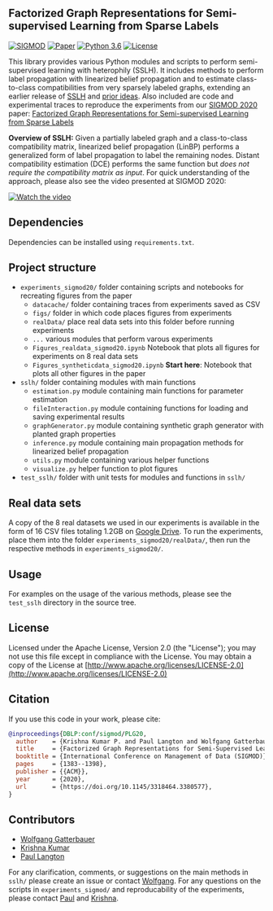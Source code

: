 ## Factorized Graph Representations for Semi-supervised Learning from Sparse Labels

[![SIGMOD](https://img.shields.io/badge/SIGMOD-2020-blue.svg)](https://doi.org/10.1145/3318464.3380577)
[![Paper](http://img.shields.io/badge/paper-arxiv.2003.02829-blue.svg)](https://arxiv.org/abs/2003.02829)
[![Python 3.6](https://img.shields.io/badge/python-3.6-orange.svg)](https://www.python.org/downloads/release/python-360/)
[![License](https://img.shields.io/badge/License-Apache%202.0-orange.svg)](https://opensource.org/licenses/Apache-2.0)



This library provides various Python modules and scripts to perform semi-supervised learning with heterophily (SSLH). 
It includes methods to perform label propagation with linearized belief propagation 
and to estimate class-to-class compatibilities from very sparsely labeled graphs,
extending an earlier release of [SSLH](https://pypi.org/project/sslh/) and [prior ideas](https://arxiv.org/abs/1412.3100). 
Also included are code and experimental traces to reproduce the experiments from our [SIGMOD 2020](http://sigmod2020.org/) paper:
[Factorized Graph Representations for Semi-supervised Learning from Sparse Labels](https://doi.org/10.1145/3318464.3380577)

**Overview of SSLH:** 
Given a partially labeled graph and a class-to-class compatibility matrix, linearized belief propagation (LinBP) performs a generalized form of label propagation to label the remaining nodes.
Distant compatibility estimation (DCE) performs the same function but *does not require the compatibility matrix as input*. 
For quick understanding of the approach, please also see the video presented at SIGMOD 2020:

[![Watch the video](https://i.imgur.com/5DhXopX.png)](https://www.youtube.com/watch?v=t6ajKsZRt0o&list=PL_72ERGKF6DTTD6T5oR4WQPuCyHZd7x_N)


## Dependencies
Dependencies can be installed using `requirements.txt`.


## Project structure

  - `experiments_sigmod20/` folder containing scripts and notebooks for recreating figures from the paper
    - `datacache/` folder containing traces from experiments saved as CSV
    - `figs/` folder in which code places figures from experiments  
    - `realData/` place real data sets into this folder before running experiments
    - `...` various modules that perform varous experiments 
    - `Figures_realdata_sigmod20.ipynb` Notebook that plots all figures for experiments on 8 real data sets  
    - `Figures_syntheticdata_sigmod20.ipynb` **Start here**: Notebook that plots all other figures in the paper
  - `sslh/` folder containing modules with main functions 
    - `estimation.py` module containing main functions for parameter estimation
    - `fileInteraction.py` module containing functions for loading and saving experimental results
    - `graphGenerator.py` module containing synthetic graph generator with planted graph properties
    - `inference.py` module containing main propagation methods for linearized belief propagation
    - `utils.py` module containing various helper functions
    - `visualize.py` helper function to plot figures
  - `test_sslh/` folder with unit tests for modules and functions in `sslh/`


## Real data sets
A copy of the 8 real datasets we used in our experiments is available in the form of 16 CSV files totaling 1.2GB on [Google Drive](https://drive.google.com/drive/folders/1fqTgfW8f-PUwnAj432YgsFVjgbUdOHuu?usp=sharing). 
To run the experiments, place them into the folder `experiments_sigmod20/realData/`, then run the respective methods in `experiments_sigmod20/`.


## Usage
For examples on the usage of the various methods, please see the `test_sslh` directory in the source tree.


## License
Licensed under the Apache License, Version 2.0 (the "License");
you may not use this file except in compliance with the License.
You may obtain a copy of the License at [http://www.apache.org/licenses/LICENSE-2.0](http://www.apache.org/licenses/LICENSE-2.0)


## Citation
If you use this code in your work, please cite: 
```bibtex
@inproceedings{DBLP:conf/sigmod/PLG20,
  author    = {Krishna Kumar P. and Paul Langton and Wolfgang Gatterbauer},
  title     = {Factorized Graph Representations for Semi-Supervised Learning from Sparse Data},
  booktitle = {International Conference on Management of Data (SIGMOD)},
  pages     = {1383--1398},
  publisher = {{ACM}},
  year      = {2020},
  url       = {https://doi.org/10.1145/3318464.3380577},
}
```

## Contributors
- [Wolfgang Gatterbauer](http://gatterbauer.name)
- [Krishna Kumar](https://github.com/pkrsn3)
- [Paul Langton](https://github.com/paulangton)

For any clarification, comments, or suggestions on the main methods in `sslh/` please create an issue or contact [Wolfgang](http://gatterbauer.name).
For any questions on the scripts in `experiments_sigmod/` and reproducability of the experiments, please contact [Paul](https://github.com/paulangton) and [Krishna](https://github.com/pkrsn3).
